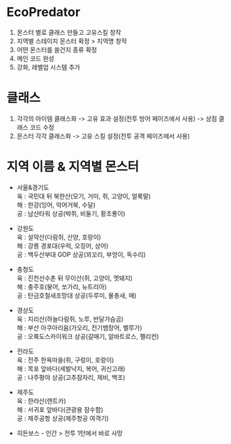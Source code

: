 # EcoPredator
1. 몬스터 별로 클래스 만들고 고유스킬 창작
2. 지역별 스테이지 몬스터 확정 > 지역명 창작
3. 어떤 몬스터를 쓸건지 종류 확정
4. 메인 코드 완성
5. 강화, 레벨업 시스템 추가

# 클래스
1. 각각의 아이템 클래스화 -> 고유 효과 설정(전투 방어 페이즈에서 사용) -> 상점 클래스 코드 수정
2. 몬스터 각각 클래스화 -> 고유 스킬 설정(전투 공격 페이즈에서 사용)

# 지역 이름 & 지역별 몬스터
- 서울&경기도  
육 : 국민대 뒤 북한산(모기, 거미, 쥐, 고양이, 얼룩말)  
해 : 한강(잉어, 악어거북, 수달)  
공 : 남산타워 상공(박쥐, 비둘기, 황조롱이)  

- 강원도  
육 : 설악산(다람쥐, 산양, 호랑이)  
해 : 강릉 경포대(우럭, 오징어, 상어)  
공 : 백두산부대 GOP 상공(꾀꼬리, 부엉이, 독수리)   

- 충청도  
육 : 진천선수촌 뒤 무이산(쥐, 고양이, 멧돼지)  
해 : 충주호(붕어, 쏘가리, 뉴트리아)  
공 : 탄금호철새조망대 상공(두루미, 물총새, 매)  

- 경상도  
육 : 지리산(하늘다람쥐, 노루, 반달가슴곰)  
해 : 부산 아쿠아리움(가오리, 전기뱀장어, 벨루가)  
공 : 오륙도스카이워크 상공(갈매기, 알바트로스, 펠리컨)   

- 전라도  
육 : 전주 한옥마을(쥐, 구렁이, 호랑이)  
해 : 목포 앞바다(세발낙지, 복어, 귀신고래)  
공 : 나주평야 상공(고추잠자리, 제비, 백조)  

- 제주도  
육 : 한라산(렌트카)  
해 : 서귀포 앞바다(관광용 잠수함)  
공 : 제주공항 상공(제주항공 여객기)  

- 히든보스 - 인간 > 전투 1턴에서 바로 사망  
